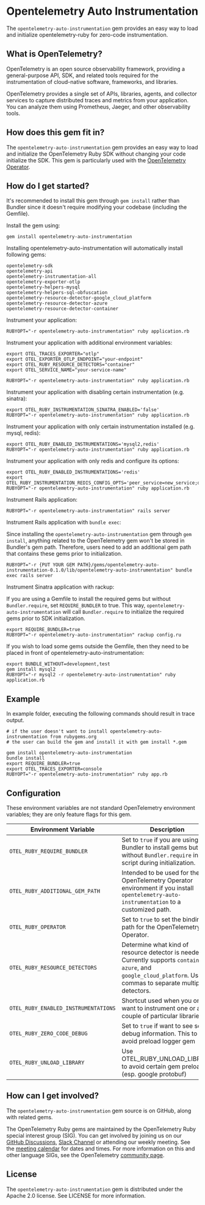 # Opentelemetry Auto Instrumentation

The `opentelemetry-auto-instrumentation` gem provides an easy way to load and initialize opentelemetry-ruby for zero-code instrumentation.

## What is OpenTelemetry?

OpenTelemetry is an open source observability framework, providing a general-purpose API, SDK, and related tools required for the instrumentation of cloud-native software, frameworks, and libraries.

OpenTelemetry provides a single set of APIs, libraries, agents, and collector services to capture distributed traces and metrics from your application. You can analyze them using Prometheus, Jaeger, and other observability tools.

## How does this gem fit in?

The `opentelemetry-auto-instrumentation` gem provides an easy way to load and initialize the OpenTelemetry Ruby SDK without changing your code initialize the SDK. This gem is particularly used with the [OpenTelemetry Operator][opentelemetry-operator].

## How do I get started?

It's recommended to install this gem through `gem install` rather than Bundler since it doesn't require modifying your codebase (including the Gemfile).

Install the gem using:

```console
gem install opentelemetry-auto-instrumentation
```

Installing opentelemetry-auto-instrumentation will automatically install following gems:
```console
opentelemetry-sdk
opentelemetry-api
opentelemetry-instrumentation-all
opentelemetry-exporter-otlp
opentelemetry-helpers-mysql
opentelemetry-helpers-sql-obfuscation
opentelemetry-resource-detector-google_cloud_platform
opentelemetry-resource-detector-azure
opentelemetry-resource-detector-container
```

Instrument your application:

```console
RUBYOPT="-r opentelemetry-auto-instrumentation" ruby application.rb
```

Instrument your application with additional environment variables:

```console
export OTEL_TRACES_EXPORTER="otlp"
export OTEL_EXPORTER_OTLP_ENDPOINT="your-endpoint"
export OTEL_RUBY_RESOURCE_DETECTORS="container"
export OTEL_SERVICE_NAME="your-service-name"

RUBYOPT="-r opentelemetry-auto-instrumentation" ruby application.rb
```

Instrument your application with disabling certain instrumentation (e.g. sinatra):

```console
export OTEL_RUBY_INSTRUMENTATION_SINATRA_ENABLED='false'
RUBYOPT="-r opentelemetry-auto-instrumentation" ruby application.rb
```

Instrument your application with only certain instrumentation installed (e.g. mysql, redis):

```console
export OTEL_RUBY_ENABLED_INSTRUMENTATIONS='mysql2,redis'
RUBYOPT="-r opentelemetry-auto-instrumentation" ruby application.rb
```

Instrument your application with only redis and configure its options:

```console
export OTEL_RUBY_ENABLED_INSTRUMENTATIONS='redis'
export OTEL_RUBY_INSTRUMENTATION_REDIS_CONFIG_OPTS='peer_service=new_service;db_statement=omit'
RUBYOPT="-r opentelemetry-auto-instrumentation" ruby application.rb
```

Instrument Rails application:

```console
RUBYOPT="-r opentelemetry-auto-instrumentation" rails server
```

Instrument Rails application with `bundle exec`:

Since installing the `opentelemetry-auto-instrumentation` gem through `gem install`, anything related to the OpenTelemetry gem won't be stored in Bundler's gem path. Therefore, users need to add an additional gem path that contains these gems prior to initialization.

```console
RUBYOPT="-r {PUT YOUR GEM PATH}/gems/opentelemetry-auto-instrumentation-0.1.0/lib/opentelemetry-auto-instrumentation" bundle exec rails server
```

Instrument Sinatra application with rackup:

If you are using a Gemfile to install the required gems but without `Bundler.require`, set `REQUIRE_BUNDLER` to true. This way, `opentelemetry-auto-instrumentation` will call `Bundler.require` to initialize the required gems prior to SDK initialization.

```console
export REQUIRE_BUNDLER=true
RUBYOPT="-r opentelemetry-auto-instrumentation" rackup config.ru
```

If you wish to load some gems outside the Gemfile, then they need to be placed in front of opentelemetry-auto-instrumentation:

```console
export BUNDLE_WITHOUT=development,test
gem install mysql2
RUBYOPT="-r mysql2 -r opentelemetry-auto-instrumentation" ruby application.rb
```

## Example

In example folder, executing the following commands should result in trace output.

```console
# if the user doesn't want to install opentelemetry-auto-instrumentation from rubygems.org
# the user can build the gem and install it with gem install *.gem

gem install opentelemetry-auto-instrumentation
bundle install
export REQUIRE_BUNDLER=true
export OTEL_TRACES_EXPORTER=console
RUBYOPT="-r opentelemetry-auto-instrumentation" ruby app.rb
```

## Configuration

These environment variables are not standard OpenTelemetry environment variables; they are only feature flags for this gem.

| Environment Variable | Description | Default | Example |
|----------------------|-------------|---------|---------|
| `OTEL_RUBY_REQUIRE_BUNDLER` | Set to `true` if you are using Bundler to install gems but without `Bundler.require` in your script during initialization. | nil | N/A |
| `OTEL_RUBY_ADDITIONAL_GEM_PATH` | Intended to be used for the OpenTelemetry Operator environment if you install `opentelemetry-auto-instrumentation` to a customized path. | nil | N/A |
| `OTEL_RUBY_OPERATOR` | Set to `true` to set the binding path for the OpenTelemetry Operator. | `/otel-auto-instrumentation-ruby` | N/A |
| `OTEL_RUBY_RESOURCE_DETECTORS` | Determine what kind of resource detector is needed. Currently supports `container`, `azure`, and `google_cloud_platform`. Use commas to separate multiple detectors. | nil | `container,azure` |
| `OTEL_RUBY_ENABLED_INSTRUMENTATIONS` | Shortcut used when you only want to instrument one or a couple of particular libraries. | nil | `redis,active_record` |
| `OTEL_RUBY_ZERO_CODE_DEBUG` | Set to `true` if want to see some debug information. This to avoid preload logger gem | nil | N/A |
| `OTEL_RUBY_UNLOAD_LIBRARY` | Use OTEL_RUBY_UNLOAD_LIBRARY to avoid certain gem preload (esp. google protobuf) | nil | N/A |

## How can I get involved?

The `opentelemetry-auto-instrumentation` gem source is on GitHub, along with related gems.

The OpenTelemetry Ruby gems are maintained by the OpenTelemetry Ruby special interest group (SIG). You can get involved by joining us on our [GitHub Discussions][discussions-url], [Slack Channel][slack-channel] or attending our weekly meeting. See the [meeting calendar][community-meetings] for dates and times. For more information on this and other language SIGs, see the OpenTelemetry [community page][ruby-sig].

## License

The `opentelemetry-auto-instrumentation` gem is distributed under the Apache 2.0 license. See LICENSE for more information.

[ruby-sig]: https://github.com/open-telemetry/community#ruby-sig
[community-meetings]: https://github.com/open-telemetry/community#community-meetings
[slack-channel]: https://cloud-native.slack.com/archives/C01NWKKMKMY
[discussions-url]: https://github.com/open-telemetry/opentelemetry-ruby/discussions
[opentelemetry-operator]: https://github.com/open-telemetry/opentelemetry-operator
